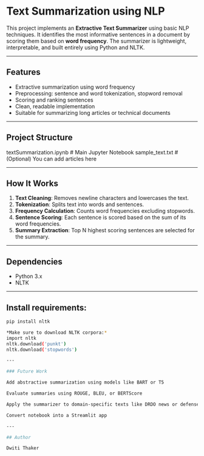  # Text Summarization using NLP

This project implements an **Extractive Text Summarizer** using basic NLP techniques. It identifies the most informative sentences in a document by scoring them based on **word frequency**. The summarizer is lightweight, interpretable, and built entirely using Python and NLTK.

---

## Features

- Extractive summarization using word frequency
- Preprocessing: sentence and word tokenization, stopword removal
- Scoring and ranking sentences
- Clean, readable implementation
- Suitable for summarizing long articles or technical documents

---

## Project Structure
textSummarization.ipynb   # Main Jupyter Notebook
sample_text.txt           # (Optional) You can add articles here

---

## How It Works

1. **Text Cleaning**: Removes newline characters and lowercases the text.
2. **Tokenization**: Splits text into words and sentences.
3. **Frequency Calculation**: Counts word frequencies excluding stopwords.
4. **Sentence Scoring**: Each sentence is scored based on the sum of its word frequencies.
5. **Summary Extraction**: Top N highest scoring sentences are selected for the summary.

---

## Dependencies

- Python 3.x
- NLTK

---

## Install requirements:
```bash
pip install nltk

*Make sure to download NLTK corpora:*
import nltk
nltk.download('punkt')
nltk.download('stopwords')

---

### Future Work

Add abstractive summarization using models like BART or T5

Evaluate summaries using ROUGE, BLEU, or BERTScore

Apply the summarizer to domain-specific texts like DRDO news or defense reports

Convert notebook into a Streamlit app

---

## Author

Dwiti Thaker